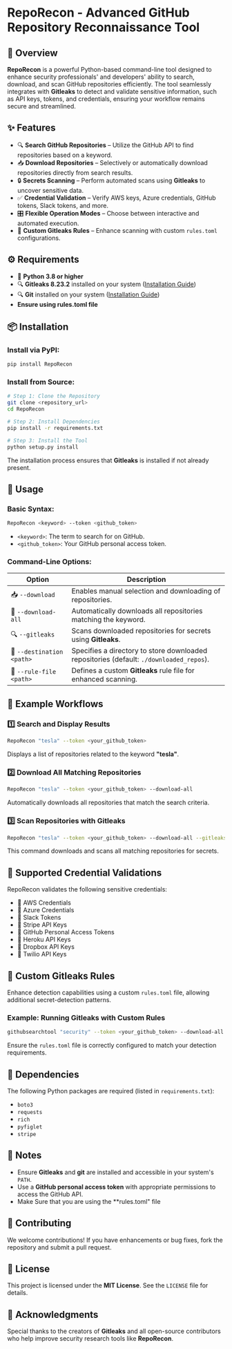 # RepoRecon - Advanced GitHub Repository Reconnaissance Tool

## 🚀 Overview

**RepoRecon** is a powerful Python-based command-line tool designed to enhance security professionals' and developers' ability to search, download, and scan GitHub repositories efficiently. The tool seamlessly integrates with **Gitleaks** to detect and validate sensitive information, such as API keys, tokens, and credentials, ensuring your workflow remains secure and streamlined.

## ✨ Features

- 🔍 **Search GitHub Repositories** – Utilize the GitHub API to find repositories based on a keyword.
- 📥 **Download Repositories** – Selectively or automatically download repositories directly from search results.
- 🔒 **Secrets Scanning** – Perform automated scans using **Gitleaks** to uncover sensitive data.
- ✅ **Credential Validation** – Verify AWS keys, Azure credentials, GitHub tokens, Slack tokens, and more.
- 🎛️ **Flexible Operation Modes** – Choose between interactive and automated execution.
- 📜 **Custom Gitleaks Rules** – Enhance scanning with custom `rules.toml` configurations.

## ⚙️ Requirements

- 🐍 **Python 3.8 or higher**
- 🔍 **Gitleaks 8.23.2** installed on your system ([Installation Guide](https://github.com/gitleaks/gitleaks/releases/tag/v8.23.2))
- 🔍 **Git** installed on your system ([Installation Guide](https://git-scm.com/downloads))
- **Ensure using rules.toml file**

## 📦 Installation

### Install via PyPI:
```bash
pip install RepoRecon
```

### Install from Source:
```bash
# Step 1: Clone the Repository
git clone <repository_url>
cd RepoRecon

# Step 2: Install Dependencies
pip install -r requirements.txt

# Step 3: Install the Tool
python setup.py install
```
The installation process ensures that **Gitleaks** is installed if not already present.

## 🚀 Usage

### Basic Syntax:
```bash
RepoRecon <keyword> --token <github_token>
```
- `<keyword>`: The term to search for on GitHub.
- `<github_token>`: Your GitHub personal access token.

### Command-Line Options:

| Option | Description |
|--------|-------------|
| 📥 `--download` | Enables manual selection and downloading of repositories. |
| 📂 `--download-all` | Automatically downloads all repositories matching the keyword. |
| 🔍 `--gitleaks` | Scans downloaded repositories for secrets using **Gitleaks**. |
| 📁 `--destination <path>` | Specifies a directory to store downloaded repositories (default: `./downloaded_repos`). |
| 📜 `--rule-file <path>` | Defines a custom **Gitleaks** rule file for enhanced scanning. |

## 🔄 Example Workflows

### 1️⃣ Search and Display Results
```bash
RepoRecon "tesla" --token <your_github_token>
```
Displays a list of repositories related to the keyword **"tesla"**.

### 2️⃣ Download All Matching Repositories
```bash
RepoRecon "tesla" --token <your_github_token> --download-all
```
Automatically downloads all repositories that match the search criteria.

### 3️⃣ Scan Repositories with Gitleaks
```bash
RepoRecon "tesla" --token <your_github_token> --download-all --gitleaks
```
This command downloads and scans all matching repositories for secrets.

## 🔐 Supported Credential Validations

RepoRecon validates the following sensitive credentials:

- 🔑 AWS Credentials
- 🔑 Azure Credentials
- 🔑 Slack Tokens
- 🔑 Stripe API Keys
- 🔑 GitHub Personal Access Tokens
- 🔑 Heroku API Keys
- 🔑 Dropbox API Keys
- 🔑 Twilio API Keys

## 📜 Custom Gitleaks Rules

Enhance detection capabilities using a custom `rules.toml` file, allowing additional secret-detection patterns.

### Example: Running Gitleaks with Custom Rules
```bash
githubsearchtool "security" --token <your_github_token> --download-all --gitleaks --rule-file /path/to/rules.toml
```
Ensure the `rules.toml` file is correctly configured to match your detection requirements.

## 📌 Dependencies

The following Python packages are required (listed in `requirements.txt`):

- `boto3`
- `requests`
- `rich`
- `pyfiglet`
- `stripe`

## 📢 Notes

- Ensure **Gitleaks** and **git** are installed and accessible in your system's `PATH`.
- Use a **GitHub personal access token** with appropriate permissions to access the GitHub API.
- Make Sure that you are using the **rules.toml" file

## 🤝 Contributing

We welcome contributions! If you have enhancements or bug fixes, fork the repository and submit a pull request.

## 📜 License

This project is licensed under the **MIT License**. See the `LICENSE` file for details.

## 🙏 Acknowledgments

Special thanks to the creators of **Gitleaks** and all open-source contributors who help improve security research tools like **RepoRecon**.
